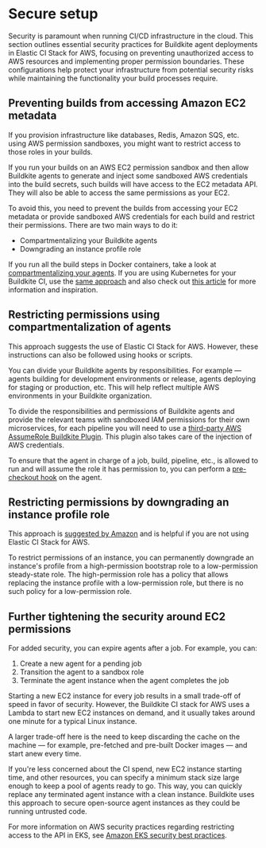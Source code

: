 # Secure setup

Security is paramount when running CI/CD infrastructure in the cloud. This section outlines essential security practices for Buildkite agent deployments in Elastic CI Stack for AWS, focusing on preventing unauthorized access to AWS resources and implementing proper permission boundaries. These configurations help protect your infrastructure from potential security risks while maintaining the functionality your build processes require.

## Preventing builds from accessing Amazon EC2 metadata

If you provision infrastructure like databases, Redis, Amazon SQS, etc. using AWS permission sandboxes, you might want to restrict access to those roles in your builds.

If you run your builds on an AWS EC2 permission sandbox and then allow Buildkite agents to generate and inject some sandboxed AWS credentials into the build secrets, such builds will have access to the EC2 metadata API. They will also be able to access the same permissions as your EC2.

To avoid this, you need to prevent the builds from accessing your EC2 metadata or provide sandboxed AWS credentials for each build and restrict their permissions. There are two main ways to do it:

* Compartmentalizing your Buildkite agents
* Downgrading an instance profile role

If you run all the build steps in Docker containers, take a look at [compartmentalizing your agents](#preventing-builds-from-accessing-amazon-ec2-metadata-restricting-permissions-using-compartmentalization-of-agents). If you are using Kubernetes for your Buildkite CI, use the [same approach](#preventing-builds-from-accessing-amazon-ec2-metadata-restricting-permissions-using-compartmentalization-of-agents) and also check out [this article](https://github.com/blakestoddard/scaledkite) for more information and inspiration.

## Restricting permissions using compartmentalization of agents

This approach suggests the use of Elastic CI Stack for AWS. However, these instructions can also be followed using hooks or scripts.

You can divide your Buildkite agents by responsibilities. For example — agents building for development environments or release, agents deploying for staging or production, etc. This will help reflect multiple AWS environments in your Buildkite organization.

To divide the responsibilities and permissions of Buildkite agents and provide the relevant teams with sandboxed IAM permissions for their own microservices, for each pipeline you will need to use a [third-party AWS AssumeRole Buildkite Plugin](https://github.com/cultureamp/aws-assume-role-buildkite-plugin/). This plugin also takes care of the injection of AWS credentials.

To ensure that the agent in charge of a job, build, pipeline, etc., is allowed to run and will assume the role it has permission to, you can perform a [pre-checkout hook](/docs/agent/v3/hooks) on the agent.

## Restricting permissions by downgrading an instance profile role

This approach is [suggested by Amazon](https://docs.aws.amazon.com/cli/latest/reference/ec2/replace-iam-instance-profile-association.html) and is helpful if you are not using Elastic CI Stack for AWS.

To restrict permissions of an instance, you can permanently downgrade an instance's profile from a high-permission bootstrap role to a low-permission steady-state role. The high-permission role has a policy that allows replacing the instance profile with a low-permission role, but there is no such policy for a low-permission role.

## Further tightening the security around EC2 permissions

For added security, you can expire agents after a job. For example, you can:

1. Create a new agent for a pending job
1. Transition the agent to a sandbox role
1. Terminate the agent instance when the agent completes the job

Starting a new EC2 instance for every job results in a small trade-off of speed in favor of security. However, the Buildkite CI stack for AWS uses a Lambda to start new EC2 instances on demand, and it usually takes around one minute for a typical Linux instance.

A larger trade-off here is the need to keep discarding the cache on the machine — for example, pre-fetched and pre-built Docker images — and start anew every time.

If you're less concerned about the CI spend, new EC2 instance starting time, and other resources, you can specify a minimum stack size large enough to keep a pool of agents ready to go. This way, you can quickly replace any terminated agent instance with a clean instance.
Buildkite uses this approach to secure open-source agent instances as they could be running untrusted code.

For more information on AWS security practices regarding restricting access to the API in EKS, see [Amazon EKS security best practices](https://docs.aws.amazon.com/eks/latest/userguide/best-practices-security.html).
